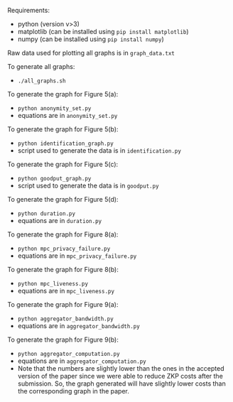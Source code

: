 Requirements:
- python (version v>3)
- matplotlib (can be installed using `pip install matplotlib`)
- numpy (can be installed using `pip install numpy`)

Raw data used for plotting all graphs is in `graph_data.txt`

To generate all graphs:
- `./all_graphs.sh`

To generate the graph for Figure 5(a):
- `python anonymity_set.py`
- equations are in `anonymity_set.py`

To generate the graph for Figure 5(b):
- `python identification_graph.py`
- script used to generate the data is in `identification.py`

To generate the graph for Figure 5(c):
- `python goodput_graph.py`
- script used to generate the data is in `goodput.py`

To generate the graph for Figure 5(d):
- `python duration.py`
- equations are in `duration.py`

To generate the graph for Figure 8(a):
- `python mpc_privacy_failure.py`
- equations are in `mpc_privacy_failure.py`

To generate the graph for Figure 8(b):
- `python mpc_liveness.py`
- equations are in `mpc_liveness.py`

To generate the graph for Figure 9(a):
- `python aggregator_bandwidth.py`
- equations are in `aggregator_bandwidth.py`

To generate the graph for Figure 9(b):
- `python aggregator_computation.py`
- equations are in `aggregator_computation.py`
- Note that the numbers are slightly lower than the ones in the accepted version of the paper
  since we were able to reduce ZKP costs after the submission. So, the graph generated will have slightly
  lower costs than the corresponding graph in the paper.
